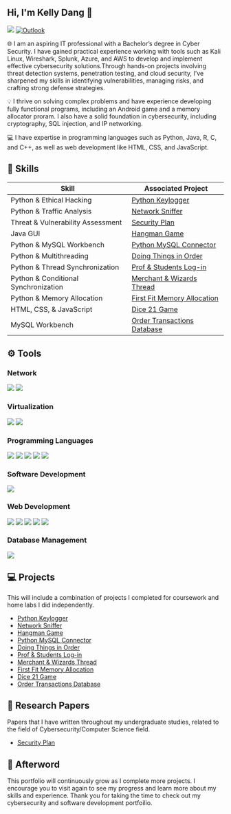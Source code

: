 ## Hi, I'm Kelly Dang 👋
<a href="https://www.linkedin.com/in/kelly-n-dang"><img src="https://img.shields.io/badge/-LinkedIn-0072b1?&style=for-the-badge&logo=linkedin&logoColor=white" /></a> [![Outlook](https://img.shields.io/badge/-Outlook-0078D4?&style=for-the-badge&logo=microsoft-outlook&logoColor=white)](mailto:kelly-dang@outlook.com)

🌐 I am an aspiring IT professional with a Bachelor’s degree in Cyber Security. I have gained practical experience working with tools such as Kali Linux, Wireshark, Splunk, Azure, and AWS to develop and implement effective cybersecurity solutions.Through hands-on projects involving threat detection systems, penetration testing, and cloud security, I’ve sharpened my skills in identifying vulnerabilities, managing risks, and crafting strong defense strategies.

💡 I thrive on solving complex problems and have experience developing fully functional programs, including an Android game and a memory allocator proram. I also have a solid foundation in cybersecurity, including cryptography, SQL injection, and IP networking.

💻 I have expertise in programming languages such as Python, Java, R, C, and C++, as well as web development like HTML, CSS, and JavaScript.

## 🎯 Skills 

| Skill                                         | Associated Project         |
|-----------------------------------------------|----------------------------|
| Python & Ethical Hacking                      |<a href="Python-Keylogger">Python Keylogger</a>|
| Python & Traffic Analysis                     |<a href="Sniff-Traffic">Network Sniffer</a>|
| Threat & Vulnerability Assessment             |<a href="Security Plan">Security Plan</a>|
| Java GUI                                      |<a href="Java-Hangman-Game">Hangman Game</a>|
| Python & MySQL Workbench                      |<a href="Python-MySQL-Connector">Python MySQL Connector</a>|
| Python & Multithreading                       |<a href="Python-Threading-Semaphores">Doing Things in Order</a>|
| Python & Thread Synchronization               |<a href="Project-3.2-Threading">Prof & Students Log-in</a>|
| Python & Conditional Synchronization          |<a href="Python-Thread-Wizard-Merchant">Merchant & Wizards Thread</a>|
| Python & Memory Allocation                    |<a href="First-Fit-Mem-Allocator">First Fit Memory Allocation</a>|
| HTML, CSS, & JavaScript                       |<a href="Dice21">Dice 21 Game</a>|          
| MySQL Workbench                               |<a href="Order-Transactions-Database">Order Transactions Database</a>| 

## ⚙️ Tools
### Network
<div>
    <img src="https://img.shields.io/badge/-Wireshark-1679A7?&style=for-the-badge&logo=Wireshark&logoColor=white" />
    <img src="https://img.shields.io/badge/-Cisco%20Packet%20Tracer-1C6D93?&style=for-the-badge&logo=cisco&logoColor=white" />
</div>

### Virtualization
<div>
    <img src="https://img.shields.io/badge/-VirtualBox-183A61?&style=for-the-badge&logo=VirtualBox&logoColor=white" />
    <img src="https://img.shields.io/badge/-VMware-607078?&style=for-the-badge&logo=VMware&logoColor=white" />
</div>

### Programming Languages
<div>
    <img src="https://img.shields.io/badge/-Python-3776AB?&style=for-the-badge&logo=Python&logoColor=white" />
    <img src="https://img.shields.io/badge/-Java-007396?&style=for-the-badge&logo=Java&logoColor=white" />
    <img src="https://img.shields.io/badge/-R-276DC3?&style=for-the-badge&logo=R&logoColor=white" />
    <img src="https://img.shields.io/badge/-C-A8B9CC?&style=for-the-badge&logo=C&logoColor=white" />
    <img src="https://img.shields.io/badge/-C++-00599C?&style=for-the-badge&logo=C%2B%2B&logoColor=white" />
</div>

### Software Development
<div>
    <img src="https://img.shields.io/badge/-Android%20Studio-3DDC84?&style=for-the-badge&logo=Android%20Studio&logoColor=white" />
</div>

### Web Development 
<div>
    <img src="https://img.shields.io/badge/-HTML5-E34F26?&style=for-the-badge&logo=HTML5&logoColor=white" />
    <img src="https://img.shields.io/badge/-CSS3-1572B6?&style=for-the-badge&logo=CSS3&logoColor=white" />
    <img src="https://img.shields.io/badge/-JavaScript-F7DF1E?&style=for-the-badge&logo=JavaScript&logoColor=white" />
    <img src="https://img.shields.io/badge/-XML-0060A8?&style=for-the-badge&logo=XML&logoColor=white" />
    <img src="https://img.shields.io/badge/-PHP-777BB4?&style=for-the-badge&logo=PHP&logoColor=white" />
</div>

### Database Management
<div>
    <img src="https://img.shields.io/badge/-MySQL%20Workbench-4479A1?&style=for-the-badge&logo=mysql&logoColor=white" />
</div>

## 💻 Projects
This will include a combination of projects I completed for coursework and home labs I did independently.
- <a href="Python-Keylogger">Python Keylogger</a>
- <a href="Sniff-Traffic">Network Sniffer</a>
- <a href="Java-Hangman-Game">Hangman Game</a>
- <a href="Python-MySQL-Connector">Python MySQL Connector</a>
- <a href="Python-Threading-Semaphores">Doing Things in Order</a>
- <a href="Project-3.2-Threading">Prof & Students Log-in</a>
- <a href="Python-Thread-Wizard-Merchant">Merchant & Wizards Thread</a>
- <a href="First-Fit-Mem-Allocator">First Fit Memory Allocation</a>
- <a href="Dice21">Dice 21 Game</a>
- <a href="Order-Transactions-Database">Order Transactions Database</a>

## 📄 Research Papers
Papers that I have written throughout my undergraduate studies, related to the field of Cybersecurity/Computer Science field.
- <a href="Security Plan">Security Plan</a>

## 🔆 Afterword
This portfolio will continuously grow as I complete more projects. I encourage you to visit again to see my progress and learn more about my skills and experience. Thank you for taking the time to check out my cybersecurity and software development portfoilio.

